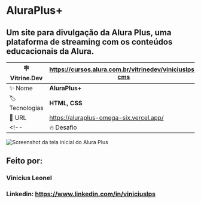 <!-- # Um site para divulgação da Alura Plus, uma plataforma de streaming com os conteúdos educacionais da Alura.
<p align="center"> <img src="https://imgur.com/BASzVop.png" alt="HTML e CSS: praticando HTML e CSS"> </p>

<p align="center"> <img src="https://github.com/MonicaHillman/aluraplus/blob/aula04/img/Logo.png?raw=true" alt="Logo da alura plus"> </p>

## Screenshots
![Screenshot da tela inicial do Alura Plus](https://imgur.com/nKUf7MK.png) -->

<!-- ## Link do projeto: https://aluraplus-omega-six.vercel.app/ -->

<!-- ## Ferramentas utilizadas:

* HTML5

* CSS3

* Flex-box

## Feito por:

### Vinicius Leonel

### Linkedin: https://www.linkedin.com/in/viniciuslps -->

# AluraPlus+

## Um site para divulgação da Alura Plus, uma plataforma de streaming com os conteúdos educacionais da Alura.

| :placard: Vitrine.Dev | https://cursos.alura.com.br/vitrinedev/viniciuslps-cms   |
| -------------  | --- |
| :sparkles: Nome        | **AluraPlus+**
| :label: Tecnologias | **HTML, CSS** 
| :rocket: URL         |  https://aluraplus-omega-six.vercel.app/
<!-- | :fire: Desafio     | https://url-do-desafio.com.br -->

<!-- Inserir imagem com a #vitrinedev ao final do link -->
![Screenshot da tela inicial do Alura Plus](https://imgur.com/nKUf7MK.png#vitrinedev)

## Feito por:

### Vinicius Leonel

### Linkedin: https://www.linkedin.com/in/viniciuslps

